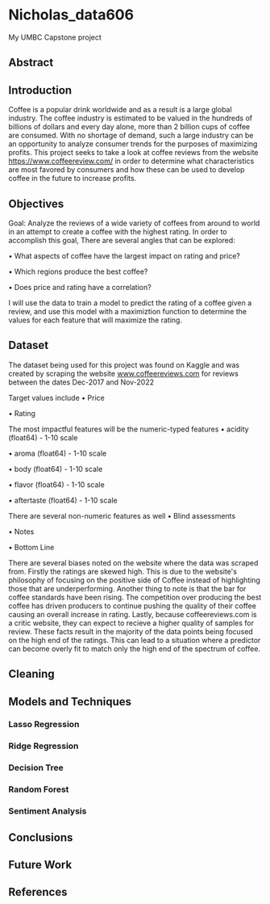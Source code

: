 # Nicholas_data606
My UMBC Capstone project

## Abstract

## Introduction

Coffee is a popular drink worldwide and as a result is a large global industry. The coffee industry is estimated to be valued in the hundreds of billions of dollars and every day alone, more than 2 billion cups of coffee are consumed. With no shortage of demand, such a large industry can be an opportunity to analyze consumer trends for the purposes of maximizing profits. This project seeks to take a look at coffee reviews from the website https://www.coffeereview.com/ in order to determine what characteristics are most favored by consumers and how these can be used to develop coffee in the future to increase profits.

## Objectives

Goal: Analyze the reviews of a wide variety of coffees from around to world in an attempt to create a coffee with the highest rating.
In order to accomplish this goal, There are several angles that can be explored:

• What aspects of coffee have the largest impact on rating and price?

• Which regions produce the best coffee?

• Does price and rating have a correlation?

I will use the data to train a model to predict the rating of a coffee given a review, and use this model with a maximiztion function to determine the values for each feature that will maximize the rating.

## Dataset

The dataset being used for this project was found on Kaggle and was created by scraping the website www.coffeereviews.com for reviews between the dates Dec-2017 and Nov-2022

Target values include
• Price

• Rating

The most impactful features will be the numeric-typed features
• acidity (float64) - 1-10 scale

• aroma (float64) - 1-10 scale

• body (float64) - 1-10 scale

• flavor (float64) - 1-10 scale

• aftertaste (float64) - 1-10 scale

There are several non-numeric features as well
• Blind assessments

• Notes

• Bottom Line

There are several biases noted on the website where the data was scraped from.  Firstly the ratings are skewed high.  This is due to the website's philosophy of focusing on the positive side of Coffee instead of highlighting those that are underperforming.  Another thing to note is that the bar for coffee standards have been rising.  The competition over producing the best coffee has driven producers to continue pushing the quality of their coffee causing an overall increase in rating.  Lastly, because coffeereviews.com is a critic website, they can expect to recieve a higher quality of samples for review.  These facts result in the majority of the data points being focused on the high end of the ratings.  This can lead to a situation where a predictor can become overly fit to match only the high end of the spectrum of coffee.

## Cleaning

## Models and Techniques

### Lasso Regression

### Ridge Regression

### Decision Tree

### Random Forest

### Sentiment Analysis

## Conclusions

## Future Work

## References

